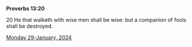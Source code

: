 **Proverbs 13:20**

20 He that walketh with wise men shall be wise: but a companion of fools shall be destroyed.

[Monday 29-January, 2024](https://getbible.net/kjv/Proverbs/13/20)
